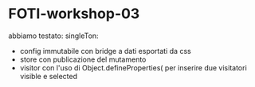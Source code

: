 # FOTI-workshop-03

abbiamo testato:
singleTon: 
* config immutabile con bridge a dati esportati da css
* store con publicazione del mutamento
* visitor con l'uso di Object.defineProperties( per inserire due visitatori visible e selected



